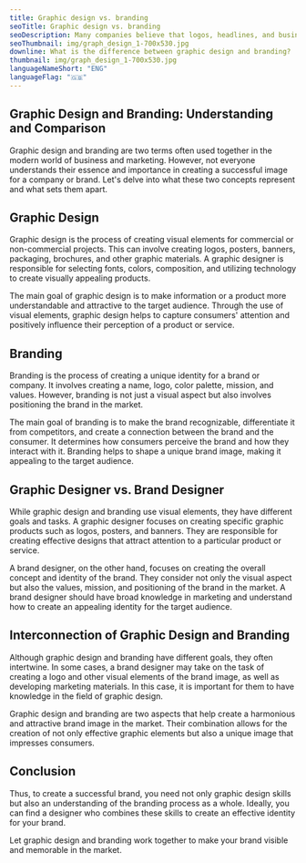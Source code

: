 ```yaml
---
title: Graphic design vs. branding
seoTitle: Graphic design vs. branding
seoDescription: Many companies believe that logos, headlines, and business cards are what create a brand. They are mistaken.
seoThumbnail: img/graph_design_1-700x530.jpg
downline: What is the difference between graphic design and branding?
thumbnail: img/graph_design_1-700x530.jpg
languageNameShort: "ENG"
languageFlag: "🇬🇧"
---
```


<!--StartFragment-->

## Graphic Design and Branding: Understanding and Comparison

Graphic design and branding are two terms often used together in the modern world of business and marketing. However, not everyone understands their essence and importance in creating a successful image for a company or brand. Let's delve into what these two concepts represent and what sets them apart.

## Graphic Design

Graphic design is the process of creating visual elements for commercial or non-commercial projects. This can involve creating logos, posters, banners, packaging, brochures, and other graphic materials. A graphic designer is responsible for selecting fonts, colors, composition, and utilizing technology to create visually appealing products.

The main goal of graphic design is to make information or a product more understandable and attractive to the target audience. Through the use of visual elements, graphic design helps to capture consumers' attention and positively influence their perception of a product or service.

## Branding

Branding is the process of creating a unique identity for a brand or company. It involves creating a name, logo, color palette, mission, and values. However, branding is not just a visual aspect but also involves positioning the brand in the market.

The main goal of branding is to make the brand recognizable, differentiate it from competitors, and create a connection between the brand and the consumer. It determines how consumers perceive the brand and how they interact with it. Branding helps to shape a unique brand image, making it appealing to the target audience.

## Graphic Designer vs. Brand Designer

While graphic design and branding use visual elements, they have different goals and tasks. A graphic designer focuses on creating specific graphic products such as logos, posters, and banners. They are responsible for creating effective designs that attract attention to a particular product or service.

A brand designer, on the other hand, focuses on creating the overall concept and identity of the brand. They consider not only the visual aspect but also the values, mission, and positioning of the brand in the market. A brand designer should have broad knowledge in marketing and understand how to create an appealing identity for the target audience.

## Interconnection of Graphic Design and Branding

Although graphic design and branding have different goals, they often intertwine. In some cases, a brand designer may take on the task of creating a logo and other visual elements of the brand image, as well as developing marketing materials. In this case, it is important for them to have knowledge in the field of graphic design.

Graphic design and branding are two aspects that help create a harmonious and attractive brand image in the market. Their combination allows for the creation of not only effective graphic elements but also a unique image that impresses consumers.

## Conclusion

Thus, to create a successful brand, you need not only graphic design skills but also an understanding of the branding process as a whole. Ideally, you can find a designer who combines these skills to create an effective identity for your brand.

Let graphic design and branding work together to make your brand visible and memorable in the market.

<!--EndFragment-->
